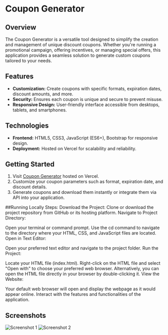# Coupon Generator

## Overview
The Coupon Generator is a versatile tool designed to simplify the creation and management of unique discount coupons. Whether you're running a promotional campaign, offering incentives, or managing special offers, this application provides a seamless solution to generate custom coupons tailored to your needs.

## Features
- **Customization:** Create coupons with specific formats, expiration dates, discount amounts, and more.
- **Security:** Ensures each coupon is unique and secure to prevent misuse.
- **Responsive Design:** User-friendly interface accessible from desktops, tablets, and smartphones.

## Technologies
- **Frontend:** HTML5, CSS3, JavaScript (ES6+), Bootstrap for responsive design.
- **Deployment:** Hosted on Vercel for scalability and reliability.

## Getting Started
1. Visit [Coupon Generator](https://coupon-generator-xi.vercel.app/) hosted on Vercel.
2. Customize your coupon parameters such as format, expiration date, and discount details.
3. Generate coupons and download them instantly or integrate them via API into your application.

##Running Locally
Steps:
Download the Project:
Clone or download the project repository from GitHub or its hosting platform.
Navigate to Project Directory:

Open your terminal or command prompt.
Use the cd command to navigate to the directory where your HTML, CSS, and JavaScript files are located.
Open in Text Editor:

Open your preferred text editor and navigate to the project folder.
Run the Project:

Locate your HTML file (index.html).
Right-click on the HTML file and select "Open with" to choose your preferred web browser.
Alternatively, you can open the HTML file directly in your browser by double-clicking it.
View the Website:

Your default web browser will open and display the webpage as it would appear online.
Interact with the features and functionalities of the application.

## Screenshots
![Screenshot 1](https://example.com/screenshot1.png)
![Screenshot 2](https://example.com/screenshot2.png)


